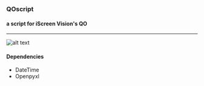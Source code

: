 ### QOscript
#### a script for iScreen Vision's QO
---

![alt text](https://i.gyazo.com/8b5131193efca49a0df1547136a21a75.png "screenshot")


#### Dependencies 
- DateTime
- Openpyxl
